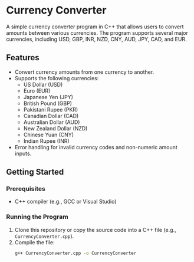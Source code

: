 # Currency Converter

A simple currency converter program in C++ that allows users to convert amounts between various currencies. The program supports several major currencies, including USD, GBP, INR, NZD, CNY, AUD, JPY, CAD, and EUR.

## Features

- Convert currency amounts from one currency to another.
- Supports the following currencies:
  - US Dollar (USD)
  - Euro (EUR)
  - Japanese Yen (JPY)
  - British Pound (GBP)
  - Pakistani Rupee (PKR)
  - Canadian Dollar (CAD)
  - Australian Dollar (AUD)
  - New Zealand Dollar (NZD)
  - Chinese Yuan (CNY)
  - Indian Rupee (INR)
- Error handling for invalid currency codes and non-numeric amount inputs.

## Getting Started

### Prerequisites

- C++ compiler (e.g., GCC or Visual Studio)

### Running the Program

1. Clone this repository or copy the source code into a C++ file (e.g., `CurrencyConverter.cpp`).
2. Compile the file:
   ```bash
   g++ CurrencyConverter.cpp -o CurrencyConverter
